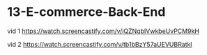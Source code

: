 # 13-E-commerce-Back-End

vid 1
https://watch.screencastify.com/v/iQZNqbIVwkbeUvPCM9kH

vid 2
https://watch.screencastify.com/v/tb1bBzY57aUEVUBRatkl